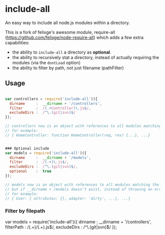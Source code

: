 # include-all

An easy way to include all node.js modules within a directory.

This is a fork of felixge's awesome module, require-all (https://github.com/felixge/node-require-all) which adds a few extra capabilities:
- the ability to `include-all` a directory as **optional**.
- the ability to recursively stat a directory, instead of actually requiring the modules (via the `dontLoad` option)
- the ability to filter by path, not just filename (pathFilter)


## Usage

```js

var controllers = require('include-all')({
  dirname     :  __dirname + '/controllers',
  filter      :  /(.+Controller)\.js$/,
  excludeDirs :  /^\.(git|svn)$/
});

// controllers now is an object with references to all modules matching the filter
// for example:
// { HomeController: function HomeController(req, res) {...}, ...}


### Optional include
var models = require('include-all')({
  dirname     :  __dirname + '/models',
  filter      :  /(.+)\.js$/,
  excludeDirs :  /^\.(git|svn)$/,
  optional    :  true
});

// models now is an object with references to all modules matching the filter
// but if __dirname + /models doesn't exist, instead of throwing an error, {} is returned
// for example:
// { User: { attributes: {}, adapter: 'dirty', ...}, ...}
```

### Filter by filepath
var models = require('include-all')({
  dirname     :  __dirname + '/controllers',
  filterPath  :  /(.+)\/(.+)\.js$/,
  excludeDirs :  /^\.(git|svn)$/
});